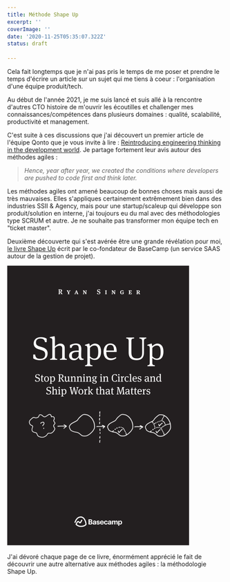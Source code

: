 ```yaml
---
title: Méthode Shape Up
excerpt: ''
coverImage: ''
date: '2020-11-25T05:35:07.322Z'
status: draft

---
```

Cela fait longtemps que je n'ai pas pris le temps de me poser et prendre le temps d'écrire un article sur un sujet qui me tiens à coeur : l'organisation d'une équipe produit/tech.

Au début de l'année 2021, je me suis lancé et suis allé à la rencontre d'autres CTO histoire de m'ouvrir les écoutilles et challenger mes connaissances/compétences dans plusieurs domaines : qualité, scalabilité, productivité et management.

C'est suite à ces discussions que j'ai découvert un premier article de l'équipe Qonto que je vous invite à lire : [Reintroducing engineering thinking in the development world](https://medium.com/qonto-way/reintroducing-engineering-thinking-in-the-development-world-1541f7cbf1d1 "Reintroducing engineering thinking in the development world"). Je partage fortement leur avis autour des méthodes agiles : 

> _Hence, year after year, we created the conditions where developers are pushed to code first and think later._

Les méthodes agiles ont amené beaucoup de bonnes choses mais aussi de très mauvaises. Elles s'appliques certainement extrêmement bien dans des industries SSII & Agency, mais pour une startup/scaleup qui développe son produit/solution en interne, j'ai toujours eu du mal avec des méthodologies type SCRUM et autre. Je ne souhaite pas transformer mon équipe tech en "ticket master".

Deuxième découverte qui s'est avérée être une grande révélation pour moi, [le livre Shape Up](https://basecamp.com/shapeup "Shape Up") écrit par le co-fondateur de BaseCamp (un service SAAS autour de la gestion de projet).

![](/uploads/shapeup-cover-black-2ad6153d1627246e9e93cd19f08fe94ca9d75fc09c17951ac33f7bf955a74e59.png)

J'ai dévoré chaque page de ce livre, énormément apprécié le fait de découvrir une autre alternative aux méthodes agiles :  la méthodologie Shape Up.